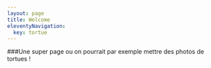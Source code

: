 ```yaml
---
layout: page
title: Welcome
eleventyNavigation:
  key: tortue
---
```


###Une super page ou on pourrait par exemple mettre des photos de tortues !